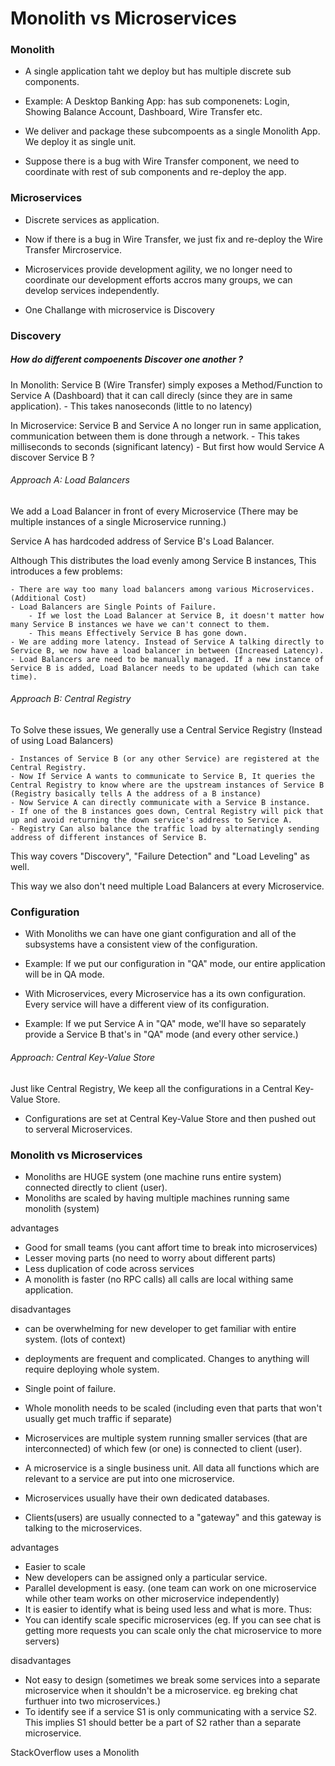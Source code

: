 # Monolith vs Microservices

### Monolith 
- A single application taht we deploy but has multiple discrete sub components. 
- Example: A Desktop Banking App: has sub componenets: Login, Showing Balance Account, Dashboard, Wire Transfer etc. 

- We deliver and package these subcompoents as a single Monolith App. We deploy it as single unit. 

- Suppose there is a bug with Wire Transfer component, we need to coordinate with rest of sub components and re-deploy the app. 

### Microservices 

- Discrete services as application. 

- Now if there is a bug in Wire Transfer, we just fix and re-deploy the Wire Transfer Mircroservice. 

- Microservices provide development agility, we no longer need to coordinate our development efforts accros many groups, we can develop services independently. 

- One Challange with microservice is Discovery 


### Discovery 

##### How do different compoenents Discover one another ?

In Monolith: Service B (Wire Transfer) simply exposes a Method/Function to Service A (Dashboard) that it can call direcly (since they are in same application). 
    - This takes nanoseconds (little to no latency)

In Microservice: Service B and Service A no longer run in same application, communication between them is done through a network. 
    - This takes milliseconds to seconds (significant latency)
    - But first how would Service A discover Service B ?

###### Approach A: Load Balancers 

We add a Load Balancer in front of every Microservice (There may be multiple instances of a single Microservice running.)

Service A has hardcoded address of Service B's Load Balancer. 

Although This distributes the load evenly among Service B instances, This introduces a few problems:

    - There are way too many load balancers among various Microservices. (Additional Cost)
    - Load Balancers are Single Points of Failure.
        - If we lost the Load Balancer at Service B, it doesn't matter how many Service B instances we have we can't connect to them. 
        - This means Effectively Service B has gone down. 
    - We are adding more latency. Instead of Service A talking directly to Service B, we now have a load balancer in between (Increased Latency).
    - Load Balancers are need to be manually managed. If a new instance of Service B is added, Load Balancer needs to be updated (which can take time). 

###### Approach B: Central Registry

To Solve these issues, We generally use a Central Service Registry (Instead of using Load Balancers)

    - Instances of Service B (or any other Service) are registered at the Central Registry.
    - Now If Service A wants to communicate to Service B, It queries the Central Registry to know where are the upstream instances of Service B (Registry basically tells A the address of a B instance)
    - Now Service A can directly communicate with a Service B instance. 
    - If one of the B instances goes down, Central Registry will pick that up and avoid returning the down service's address to Service A. 
    - Registry Can also balance the traffic load by alternatingly sending address of different instances of Service B. 

This way covers "Discovery", "Failure Detection" and "Load Leveling" as well.

This way we also don't need multiple Load Balancers at every Microservice. 


### Configuration 

- With Monoliths we can have one giant configuration and all of the subsystems have a consistent view of the configuration. 

- Example: If we put our configuration in "QA" mode, our entire application will be in QA mode. 

- With Microservices, every Microservice has a its own configuration. Every service will have a different view of its configuration. 

- Example: If we put Service A in "QA" mode, we'll have so separately provide a Service B that's in "QA" mode (and every other service.)

###### Approach: Central Key-Value Store

Just like Central Registry, We keep all the configurations in a Central Key-Value Store. 

- Configurations are set at Central Key-Value Store and then pushed out to serveral Microservices. 


### Monolith vs Microservices

- Monoliths are HUGE system (one machine runs entire system) connected directly to client (user). 
- Monoliths are scaled by having multiple machines running same monolith (system)

advantages
- Good for small teams (you cant affort time to break into microservices)
- Lesser moving parts (no need to worry about different parts)
- Less duplication of code across services
- A monolith is faster (no RPC calls) all calls are local withing same application.

disadvantages 
- can be overwhelming for new developer to get familiar with entire system. (lots of context)
- deployments are frequent and complicated. Changes to anything will require deploying whole system. 
- Single point of failure. 
- Whole monolith needs to be scaled (including even that parts that won't usually get much traffic if separate)

- Microservices are multiple system running smaller services (that are interconnected) of which few (or one) is connected to client (user). 
- A microservice is a single business unit. All data all functions which are relevant to a service are put into one microservice. 
- Microservices usually have their own dedicated databases. 
- Clients(users) are usually connected to a "gateway" and this gateway is talking to the microservices.

advantages 
- Easier to scale 
- New developers can be assigned only a particular service. 
- Parallel development is easy. (one team can work on one microservice while other team works on other microservice independently)
- It is easier to identify what is being used less and what is more. Thus: 
- You can identify scale specific microservices (eg. If you can see chat is getting more requests you can scale only the chat microservice to more servers)


disadvantages 
- Not easy to design (sometimes we break some services into a separate microservice when it shouldn't be a microservice. eg breking chat furthuer into two microservices.)
- To identify see if a service S1 is only communicating with a service S2. This implies S1 should better be a part of S2 rather than a separate microservice. 


StackOverflow uses a Monolith